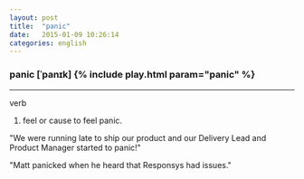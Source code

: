 ```yaml
---
layout: post
title:  "panic"
date:   2015-01-09 10:26:14 
categories: english
---
```

### panic [ˈpanɪk] {% include play.html param="panic" %}
-----------
verb 

1. feel or cause to feel panic. 

"We were running late to ship our product and our Delivery Lead and Product Manager started to panic!"

"Matt panicked when he heard that Responsys had issues."

